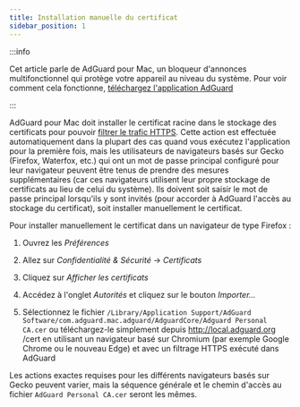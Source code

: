 ```yaml
---
title: Installation manuelle du certificat
sidebar_position: 1
---
```


:::info

Cet article parle de AdGuard pour Mac, un bloqueur d'annonces multifonctionnel qui protège votre appareil au niveau du système. Pour voir comment cela fonctionne, [téléchargez l'application AdGuard](https://agrd.io/download-kb-adblock)

:::

AdGuard pour Mac doit installer le certificat racine dans le stockage des certificats pour pouvoir [filtrer le trafic HTTPS](/general/https-filtering/what-is-https-filtering). Cette action est effectuée automatiquement dans la plupart des cas quand vous exécutez l'application pour la première fois, mais les utilisateurs de navigateurs basés sur Gecko (Firefox, Waterfox, etc.) qui ont un mot de passe principal configuré pour leur navigateur peuvent être tenus de prendre des mesures supplémentaires (car ces navigateurs utilisent leur propre stockage de certificats au lieu de celui du système). Ils doivent soit saisir le mot de passe principal lorsqu'ils y sont invités (pour accorder à AdGuard l'accès au stockage du certificat), soit installer manuellement le certificat.

Pour installer manuellement le certificat dans un navigateur de type Firefox :

  1. Ouvrez les *Préférences*

  2. Allez sur *Confidentialité & Sécurité* → *Certificats*

  3. Cliquez sur *Afficher les certificats*

  4. Accédez à l'onglet *Autorités* et cliquez sur le bouton *Importer...*

  5. Sélectionnez le fichier `/Library/Application Support/AdGuard Software/com.adguard.mac.adguard/AdguardCore/Adguard Personal CA.cer` ou téléchargez-le simplement depuis http://local.adguard.org /cert en utilisant un navigateur basé sur Chromium (par exemple Google Chrome ou le nouveau Edge) et avec un filtrage HTTPS exécuté dans AdGuard

Les actions exactes requises pour les différents navigateurs basés sur Gecko peuvent varier, mais la séquence générale et le chemin d'accès au fichier `AdGuard Personal CA.cer` seront les mêmes.
